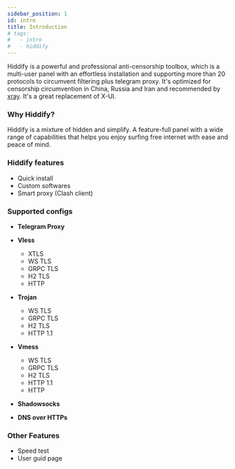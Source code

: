 ```yaml
---
sidebar_position: 1
id: intro
title: Introduction
# tags:
#   - intro
#   - hiddify
---
```


Hiddify is a powerful and professional anti-censorship toolbox, which is a multi-user panel with an effortless installation and supporting more than 20 protocols to circumvent filtering plus telegram proxy. It's optimized for censorship circumvention in China, Russia and Iran and recommended by [xray](https://github.com/XTLS/Xray-core). It's a great replacement of X-UI.

### Why Hiddify?

Hiddify is a mixture of hidden and simplify. A feature-full panel with a wide range of capabilities that helps you enjoy surfing free internet with ease and peace of mind.

### Hiddify features

- Quick install
- Custom softwares
- Smart proxy (Clash client)

### Supported configs

- **Telegram Proxy**

- **Vless**

  - XTLS
  - WS TLS
  - GRPC TLS
  - H2 TLS
  - HTTP

- **Trojan**

  - WS TLS
  - GRPC TLS
  - H2 TLS
  - HTTP 1.1

- **Vmess**

  - WS TLS
  - GRPC TLS
  - H2 TLS
  - HTTP 1.1
  - HTTP

- **Shadowsocks**
- **DNS over HTTPs**

### Other Features

- Speed test
- User guid page
